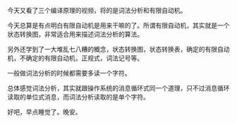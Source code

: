 今天又看了三个编译原理的视频，将的是词法分析和有限自动机。

今天总算是有点明白有限自动机是用来干嘛的了。所谓有限自动机，其实就是一个状态转换图，非常适合用来描述词法分析的算法。

另外还学到了一大堆乱七八糟的概念，状态转换图，状态转换表，确定的有限自动机，不确定的有限自动机，正规式，词法记号等。

一般做词法分析的时候都需要多读一个字符。

总体感觉词法分析，其实就跟操作系统的消息循环式同一个道理，只不过消息循环读取的单位式消息，而词法分析读取的是单个字符。

好吧，早点睡觉了。晚安。